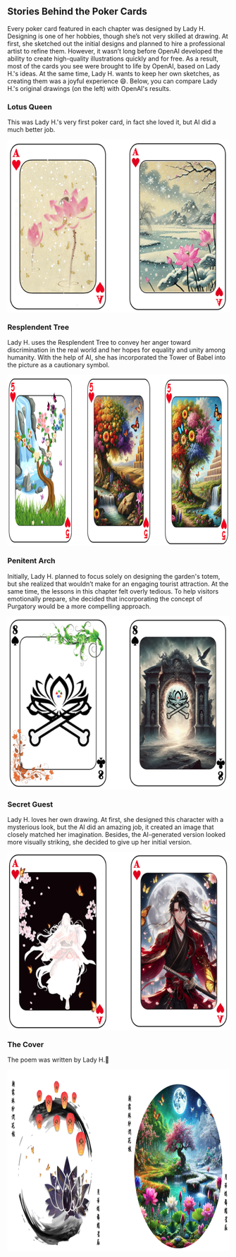 ## Stories Behind the Poker Cards

Every poker card featured in each chapter was designed by Lady H. Designing is one of her hobbies, though she’s not very skilled at drawing. At first, she sketched out the initial designs and planned to hire a professional artist to refine them. However, it wasn’t long before OpenAI developed the ability to create high-quality illustrations quickly and for free. As a result, most of the cards you see were brought to life by OpenAI, based on Lady H.'s ideas. At the same time, Lady H. wants to keep her own sketches, as creating them was a joyful experience 😄. Below, you can compare Lady H.'s original drawings (on the left) with OpenAI's results.

### Lotus Queen
This was Lady H.'s very first poker card, in fact she loved it, but AI did a much better job.

<p>
<img align="center" src="https://github.com/lady-h-world/My_Garden/blob/main/images/Garden_Museum_images/lotus_queen_graph.png" width="626" height="393" />
</p>


### Resplendent Tree
Lady H. uses the Resplendent Tree to convey her anger toward discrimination in the real world and her hopes for equality and unity among humanity. With the help of AI, she has incorporated the Tower of Babel into the picture as a cautionary symbol.

<p>
<img align="center" src="https://github.com/lady-h-world/My_Garden/blob/main/images/Garden_Museum_images/resplendent_tree_graph.png" width="945" height="389" />
</p>


### Penitent Arch
Initially, Lady H. planned to focus solely on designing the garden's totem, but she realized that wouldn’t make for an engaging tourist attraction. At the same time, the lessons in this chapter felt overly tedious. To help visitors emotionally prepare, she decided that incorporating the concept of Purgatory would be a more compelling approach.

<p>
<img align="center" src="https://github.com/lady-h-world/My_Garden/blob/main/images/Garden_Museum_images/penitent_arch_graph.png" width="625" height="394" />
</p>


### Secret Guest
Lady H. loves her own drawing. At first, she designed this character with a mysterious look, but the AI did an amazing job, it created an image that closely matched her imagination. Besides, the AI-generated version looked more visually striking, she decided to give up her initial version.

<p>
<img align="center" src="https://github.com/lady-h-world/My_Garden/blob/main/images/Garden_Museum_images/secret_guest_graph.png" width="647" height="404" />
</p>


### The Cover
The poem was written by Lady H.💖

<p>
<img align="center" src="https://github.com/lady-h-world/My_Garden/blob/main/images/Garden_Museum_images/cover_graph.png" width="979" height="412" />
</p>
